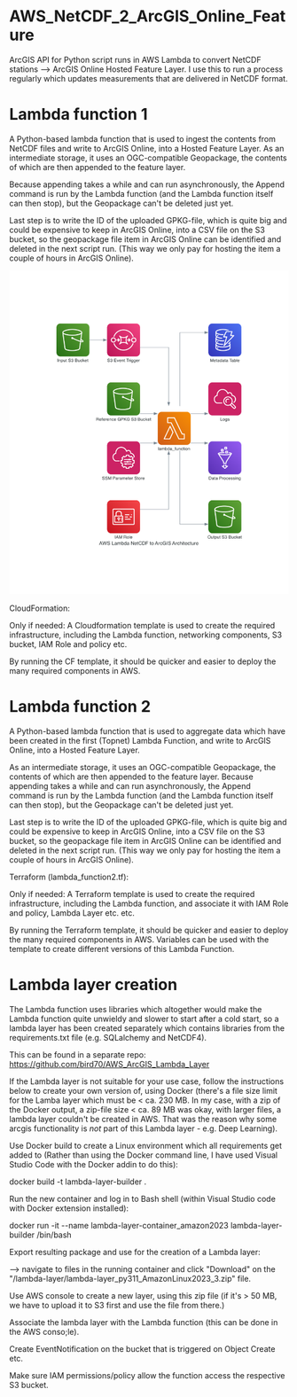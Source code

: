 # AWS_NetCDF_2_ArcGIS_Online_Feature
ArcGIS API for Python script runs in AWS Lambda to convert NetCDF stations --> ArcGIS Online Hosted Feature Layer. I use this to run a process regularly which updates measurements that are delivered in NetCDF format.

# Lambda function 1

A Python-based lambda function that is used to ingest the contents from NetCDF files and write to ArcGIS Online, into a Hosted Feature Layer. 
As an intermediate storage, it uses an OGC-compatible Geopackage, the contents of which are then appended to the feature layer.

Because appending takes a while and can run asynchronously, the Append command is run by the Lambda function (and the Lambda function itself can then stop), but the Geopackage can't be deleted just yet.

Last step is to write the ID of the uploaded GPKG-file, which is quite big and could be expensive to keep in ArcGIS Online, into a CSV file on the S3 bucket, so the geopackage file item in ArcGIS Online can be identified and deleted in the next script run. (This way we only pay for hosting the item a couple of hours in ArcGIS Online).

![AWS Lambda Function Diagram](.\aws_lambda_netcdf_arcgis_architecture.png)

CloudFormation:

Only if needed: A Cloudformation template is used to create the required infrastructure, including the Lambda function, networking components, S3 bucket, IAM Role and policy etc.

By running the CF template, it should be quicker and easier to deploy the many required components in AWS.

# Lambda function 2

A Python-based lambda function that is used to aggregate data which have been created in the first (Topnet) Lambda Function, and write to ArcGIS Online, into a Hosted Feature Layer.

As an intermediate storage, it uses an OGC-compatible Geopackage, the contents of which are then appended to the feature layer. Because appending takes a while and can run asynchronously, the Append command is run by the Lambda function (and the Lambda function itself can then stop), but the Geopackage can't be deleted just yet.

Last step is to write the ID of the uploaded GPKG-file, which is quite big and could be expensive to keep in ArcGIS Online, into a CSV file on the S3 bucket, so the geopackage file item in ArcGIS Online can be identified and deleted in the next script run. (This way we only pay for hosting the item a couple of hours in ArcGIS Online).

Terraform (lambda_function2.tf):

Only if needed: A Terraform template is used to create the required infrastructure, including the Lambda function, and associate it with IAM Role and policy, Lambda Layer etc. etc.

By running the Terraform template, it should be quicker and easier to deploy the many required components in AWS. Variables can be used with the template to create different versions of this Lambda Function.

# Lambda layer creation

The Lambda function uses libraries which altogether would make the Lambda function quite unwieldy and slower to start after a cold start, so a lambda layer has been created separately which contains libraries from the requirements.txt file (e.g. SQLalchemy and NetCDF4).

This can be found in a separate repo: https://github.com/bird70/AWS_ArcGIS_Lambda_Layer

If the Lambda layer is not suitable for your use case, follow the instructions below to create your own version of, using Docker (there's a file size limit for the Lamba layer which must be < ca. 230 MB. In my case, with a zip of the Docker output, a zip-file size < ca. 89 MB was okay, with larger files, a lambda layer couldn't be created in AWS. That was the reason why some arcgis functionality is _not_ part of this Lambda layer - e.g. Deep Learning).

Use Docker build to create a Linux environment which all requirements get added to (Rather than using the Docker command line, I have used Visual Studio Code with the Docker addin to do this):

docker build -t lambda-layer-builder .

Run the new container and log in to Bash shell (within Visual Studio code with Docker extension installed):

docker run -it --name lambda-layer-container_amazon2023 lambda-layer-builder /bin/bash

Export resulting package and use for the creation of a Lambda layer:

--> navigate to files in the running container and click "Download" on the "/lambda-layer/lambda-layer_py311_AmazonLinux2023_3.zip" file.

Use AWS console to create a new layer, using this zip file (if it's > 50 MB, we have to upload it to S3 first and use the file from there.)

Associate the lambda layer with the Lambda function (this can be done in the AWS conso;le).

Create EventNotification on the bucket that is triggered on Object Create etc.

Make sure IAM permissions/policy allow the function access the respective S3 bucket.
